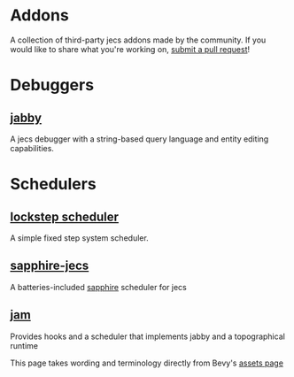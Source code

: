 # Addons
A collection of third-party jecs addons made by the community. If you would like to share what you're working on, [submit a pull request](https://github.com/Ukendio/jecs)!

# Debuggers
## [jabby](https://github.com/alicesaidhi/jabby)
A jecs debugger with a string-based query language and entity editing capabilities.

# Schedulers
## [lockstep scheduler](https://gist.github.com/1Axen/6d4f78b3454cf455e93794505588354b)
A simple fixed step system scheduler.

## [sapphire-jecs](https://github.com/Mark-Marks/sapphire/tree/main/crates/sapphire-jecs)
A batteries-included [sapphire](https://github.com/mark-marks/sapphire) scheduler for jecs

## [jam](https://github.com/revvy02/Jam)
Provides hooks and a scheduler that implements jabby and a topographical runtime

This page takes wording and terminology directly from Bevy's [assets page](https://bevyengine.org/assets/)
